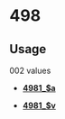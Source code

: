 # 498

## Usage

002 values

-   **[4981\_$a](../../tags/498/4981_a-1.md)**  

-   **[4981\_$v](../../tags/498/4981_v-2.md)**  


